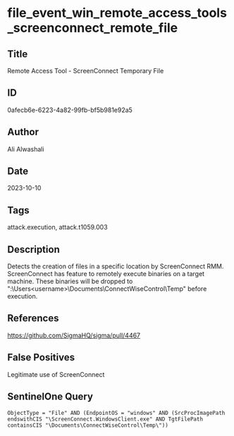 # file_event_win_remote_access_tools_screenconnect_remote_file

## Title
Remote Access Tool - ScreenConnect Temporary File

## ID
0afecb6e-6223-4a82-99fb-bf5b981e92a5

## Author
Ali Alwashali

## Date
2023-10-10

## Tags
attack.execution, attack.t1059.003

## Description
Detects the creation of files in a specific location by ScreenConnect RMM.
ScreenConnect has feature to remotely execute binaries on a target machine. These binaries will be dropped to ":\Users\<username>\Documents\ConnectWiseControl\Temp\" before execution.


## References
https://github.com/SigmaHQ/sigma/pull/4467

## False Positives
Legitimate use of ScreenConnect

## SentinelOne Query
```
ObjectType = "File" AND (EndpointOS = "windows" AND (SrcProcImagePath endswithCIS "\ScreenConnect.WindowsClient.exe" AND TgtFilePath containsCIS "\Documents\ConnectWiseControl\Temp\"))

```